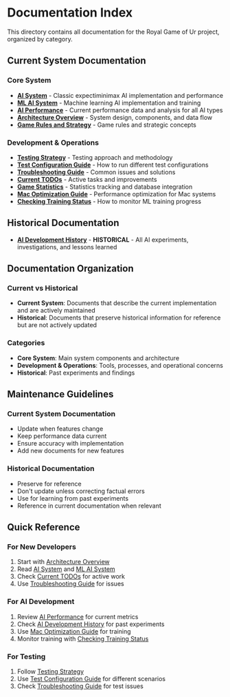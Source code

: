 # Documentation Index

This directory contains all documentation for the Royal Game of Ur project, organized by category.

## Current System Documentation

### Core System

- **[AI System](./ai-system.md)** - Classic expectiminimax AI implementation and performance
- **[ML AI System](./ml-ai-system.md)** - Machine learning AI implementation and training
- **[AI Performance](./ai-performance.md)** - Current performance data and analysis for all AI types
- **[Architecture Overview](./architecture-overview.md)** - System design, components, and data flow
- **[Game Rules and Strategy](./game-rules-strategy.md)** - Game rules and strategic concepts

### Development & Operations

- **[Testing Strategy](./testing-strategy.md)** - Testing approach and methodology
- **[Test Configuration Guide](./test-configuration-guide.md)** - How to run different test configurations
- **[Troubleshooting Guide](./troubleshooting.md)** - Common issues and solutions
- **[Current TODOs](./current-todos.md)** - Active tasks and improvements
- **[Game Statistics](./game-statistics.md)** - Statistics tracking and database integration
- **[Mac Optimization Guide](./mac-optimization-guide.md)** - Performance optimization for Mac systems
- **[Checking Training Status](./checking-training-status.md)** - How to monitor ML training progress

## Historical Documentation

- **[AI Development History](./ai-development-history.md)** - **HISTORICAL** - All AI experiments, investigations, and lessons learned

## Documentation Organization

### Current vs Historical

- **Current System**: Documents that describe the current implementation and are actively maintained
- **Historical**: Documents that preserve historical information for reference but are not actively updated

### Categories

- **Core System**: Main system components and architecture
- **Development & Operations**: Tools, processes, and operational concerns
- **Historical**: Past experiments and findings

## Maintenance Guidelines

### Current System Documentation

- Update when features change
- Keep performance data current
- Ensure accuracy with implementation
- Add new documents for new features

### Historical Documentation

- Preserve for reference
- Don't update unless correcting factual errors
- Use for learning from past experiments
- Reference in current documentation when relevant

## Quick Reference

### For New Developers

1. Start with [Architecture Overview](./architecture-overview.md)
2. Read [AI System](./ai-system.md) and [ML AI System](./ml-ai-system.md)
3. Check [Current TODOs](./current-todos.md) for active work
4. Use [Troubleshooting Guide](./troubleshooting.md) for issues

### For AI Development

1. Review [AI Performance](./ai-performance.md) for current metrics
2. Check [AI Development History](./ai-development-history.md) for past experiments
3. Use [Mac Optimization Guide](./mac-optimization-guide.md) for training
4. Monitor training with [Checking Training Status](./checking-training-status.md)

### For Testing

1. Follow [Testing Strategy](./testing-strategy.md)
2. Use [Test Configuration Guide](./test-configuration-guide.md) for different scenarios
3. Check [Troubleshooting Guide](./troubleshooting.md) for test issues
